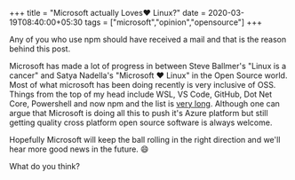 +++
title = "Microsoft actually Loves❤️ Linux?"
date = 2020-03-19T08:40:00+05:30
tags = ["microsoft","opinion","opensource"]
+++

Any of you who use npm should have received a mail and that is the reason behind this post.

Microsoft has made a lot of progress in between Steve Ballmer's "Linux is a cancer" and Satya Nadella's "Microsoft ♥ Linux" in the Open Source world.
Most of what microsoft has been doing recently is very inclusive of OSS. Things from the top of my head include WSL, VS Code, GitHub, Dot Net Core, Powershell and now npm and the list is [very long](opensource.microsoft.com).
Although one can argue that Microsoft is doing all this to push it's Azure platform but still getting quality cross platform open source software is always welcome.

Hopefully Microsoft will keep the ball rolling in the right direction and we'll hear more good news in the future. 😄

What do you think?
